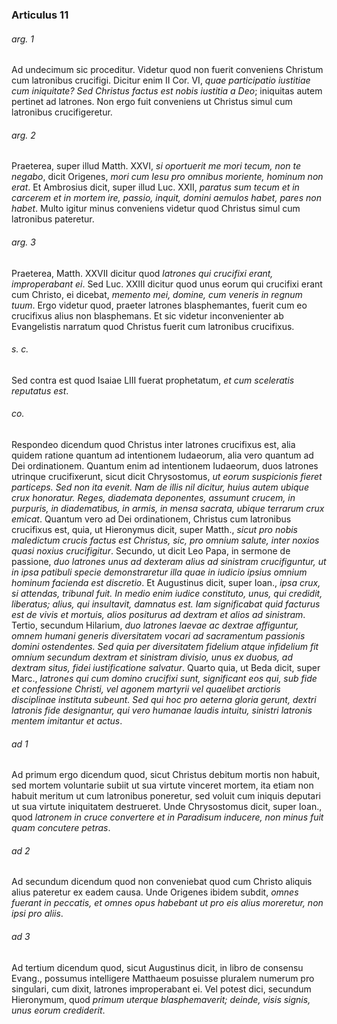 ### Articulus 11

###### arg. 1
Ad undecimum sic proceditur. Videtur quod non fuerit conveniens Christum cum latronibus crucifigi. Dicitur enim II Cor. VI, *quae participatio iustitiae cum iniquitate? Sed Christus factus est nobis iustitia a Deo*; iniquitas autem pertinet ad latrones. Non ergo fuit conveniens ut Christus simul cum latronibus crucifigeretur.

###### arg. 2
Praeterea, super illud Matth. XXVI, *si oportuerit me mori tecum, non te negabo*, dicit Origenes, *mori cum Iesu pro omnibus moriente, hominum non erat*. Et Ambrosius dicit, super illud Luc. XXII, *paratus sum tecum et in carcerem et in mortem ire, passio, inquit, domini aemulos habet, pares non habet*. Multo igitur minus conveniens videtur quod Christus simul cum latronibus pateretur.

###### arg. 3
Praeterea, Matth. XXVII dicitur quod *latrones qui crucifixi erant, improperabant ei*. Sed Luc. XXIII dicitur quod unus eorum qui crucifixi erant cum Christo, ei dicebat, *memento mei, domine, cum veneris in regnum tuum*. Ergo videtur quod, praeter latrones blasphemantes, fuerit cum eo crucifixus alius non blasphemans. Et sic videtur inconvenienter ab Evangelistis narratum quod Christus fuerit cum latronibus crucifixus.

###### s. c.
Sed contra est quod Isaiae LIII fuerat prophetatum, *et cum sceleratis reputatus est*.

###### co.
Respondeo dicendum quod Christus inter latrones crucifixus est, alia quidem ratione quantum ad intentionem Iudaeorum, alia vero quantum ad Dei ordinationem. Quantum enim ad intentionem Iudaeorum, duos latrones utrinque crucifixerunt, sicut dicit Chrysostomus, *ut eorum suspicionis fieret particeps. Sed non ita evenit. Nam de illis nil dicitur, huius autem ubique crux honoratur. Reges, diademata deponentes, assumunt crucem, in purpuris, in diadematibus, in armis, in mensa sacrata, ubique terrarum crux emicat*. Quantum vero ad Dei ordinationem, Christus cum latronibus crucifixus est, quia, ut Hieronymus dicit, super Matth., *sicut pro nobis maledictum crucis factus est Christus, sic, pro omnium salute, inter noxios quasi noxius crucifigitur*. Secundo, ut dicit Leo Papa, in sermone de passione, *duo latrones unus ad dexteram alius ad sinistram crucifiguntur, ut in ipsa patibuli specie demonstraretur illa quae in iudicio ipsius omnium hominum facienda est discretio*. Et Augustinus dicit, super Ioan., *ipsa crux, si attendas, tribunal fuit. In medio enim iudice constituto, unus, qui credidit, liberatus; alius, qui insultavit, damnatus est. Iam significabat quid facturus est de vivis et mortuis, alios positurus ad dextram et alios ad sinistram*. Tertio, secundum Hilarium, *duo latrones laevae ac dextrae affiguntur, omnem humani generis diversitatem vocari ad sacramentum passionis domini ostendentes. Sed quia per diversitatem fidelium atque infidelium fit omnium secundum dextram et sinistram divisio, unus ex duobus, ad dextram situs, fidei iustificatione salvatur*. Quarto quia, ut Beda dicit, super Marc., *latrones qui cum domino crucifixi sunt, significant eos qui, sub fide et confessione Christi, vel agonem martyrii vel quaelibet arctioris disciplinae instituta subeunt. Sed qui hoc pro aeterna gloria gerunt, dextri latronis fide designantur, qui vero humanae laudis intuitu, sinistri latronis mentem imitantur et actus*.

###### ad 1
Ad primum ergo dicendum quod, sicut Christus debitum mortis non habuit, sed mortem voluntarie subiit ut sua virtute vinceret mortem, ita etiam non habuit meritum ut cum latronibus poneretur, sed voluit cum iniquis deputari ut sua virtute iniquitatem destrueret. Unde Chrysostomus dicit, super Ioan., quod *latronem in cruce convertere et in Paradisum inducere, non minus fuit quam concutere petras*.

###### ad 2
Ad secundum dicendum quod non conveniebat quod cum Christo aliquis alius pateretur ex eadem causa. Unde Origenes ibidem subdit, *omnes fuerant in peccatis, et omnes opus habebant ut pro eis alius moreretur, non ipsi pro aliis*.

###### ad 3
Ad tertium dicendum quod, sicut Augustinus dicit, in libro de consensu Evang., possumus intelligere Matthaeum posuisse pluralem numerum pro singulari, cum dixit, latrones improperabant ei. Vel potest dici, secundum Hieronymum, quod *primum uterque blasphemaverit; deinde, visis signis, unus eorum crediderit*.

